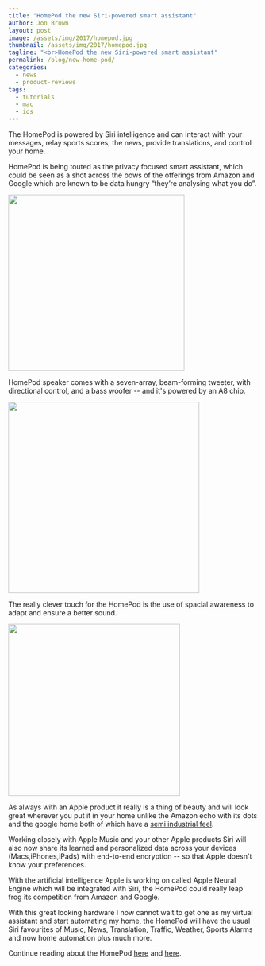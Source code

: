 ```yaml
---
title: "HomePod the new Siri-powered smart assistant"
author: Jon Brown
layout: post
image: /assets/img/2017/homepod.jpg
thumbnail: /assets/img/2017/homepod.jpg
tagline: "<br>HomePod the new Siri-powered smart assistant"
permalink: /blog/new-home-pod/
categories:
  - news
  - product-reviews
tags:
  - tutorials
  - mac
  - ios
---
```

The HomePod is powered by Siri intelligence and can interact with your messages, relay sports scores, the news, provide translations, and control your home.

HomePod is being touted as the privacy focused smart assistant, which could be seen as a shot across the bows of the offerings from Amazon and Google which are known to be data hungry “they’re analysing what you do”.

<img src="{{ site.site_cdn }}/assets/img/blog/2017/homepod/image2.png" class="img-fluid rounded m-2" width="355" />

HomePod speaker comes with a seven-array, beam-forming tweeter, with directional control, and a bass woofer -- and it's powered by an A8 chip.

<img src="{{ site.site_cdn }}/assets/img/blog/2017/homepod/image1.png" class="img-fluid rounded m-2" width="385" />

The really clever touch for the HomePod is the use of spacial awareness to adapt and ensure a better sound.

<img src="{{ site.site_cdn }}/assets/img/blog/2017/homepod/image3.png" class="img-fluid rounded m-2" width="346" />

As always with an Apple product it really is a thing of beauty and will look great wherever you put it in your home unlike the Amazon echo with its dots and the google home both of which have a [semi industrial feel][1].

Working closely with Apple Music and your other Apple products Siri will also now share its learned and personalized data across your devices (Macs,iPhones,iPads) with end-to-end encryption -- so that Apple doesn't know your preferences.

With the artificial intelligence Apple is working on called Apple Neural Engine  which will be integrated with Siri, the HomePod could really leap frog its competition from Amazon and Google.

With this great looking hardware I now cannot wait to get one as my virtual assistant and start automating my home, the HomePod will have the usual Siri favourites of Music, News, Translation, Traffic, Weather, Sports Alarms and now home automation plus much more.

Continue reading about the HomePod [here][2] and [here][3]. 

[1]: https://www.apple.com/newsroom/2017/06/homepod-reinvents-music-in-the-home/?videoid=1496629686344
[2]: https://www.apple.com/newsroom/2017/06/homepod-reinvents-music-in-the-home/
[3]: https://www.apple.com/homepod/

